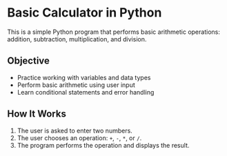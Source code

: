 # Basic Calculator in Python

This is a simple Python program that performs basic arithmetic operations: addition, subtraction, multiplication, and division.

## Objective

- Practice working with variables and data types
- Perform basic arithmetic using user input
- Learn conditional statements and error handling

## How It Works

1. The user is asked to enter two numbers.
2. The user chooses an operation: `+`, `-`, `*`, or `/`.
3. The program performs the operation and displays the result.


